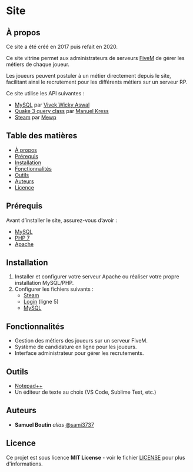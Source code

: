 # Site

## À propos

Ce site a été créé en 2017 puis refait en 2020.

Ce site vitrine permet aux administrateurs de serveurs [FiveM](https://fivem.net/) de gérer les métiers de chaque joueur.

Les joueurs peuvent postuler à un métier directement depuis le site, facilitant ainsi le recrutement pour les différents métiers sur un serveur RP.

Ce site utilise les API suivantes :

- [MySQL](https://github.com/indieteq/PHP-MySQL-PDO-Database-Class) par [Vivek Wicky Aswal](https://twitter.com/#!/VivekWickyAswal)
- [Quake 3 query class](https://github.com/ghermans/Fivereborn-Webmanager/blob/master/rcon/q3query.class.php) par [Manuel Kress](mailto:manuel.strider@web.de)
- [Steam](https://github.com/iignatov/LightOpenID) par [Mewp](mailto:mewp151@gmail.com)

## Table des matières

- [À propos](#à-propos)
- [Prérequis](#prérequis)
- [Installation](#installation)
- [Fonctionnalités](#fonctionnalites)
- [Outils](#outils)
- [Auteurs](#auteurs)
- [Licence](#licence)

## Prérequis

Avant d’installer le site, assurez-vous d’avoir :

- [MySQL](https://www.mysql.com/)
- [PHP 7](https://www.php.net/releases/index.php)
- [Apache](https://httpd.apache.org/)

## Installation

1. Installer et configurer votre serveur Apache ou réaliser votre propre installation MySQL/PHP.
2. Configurer les fichiers suivants :
   - [Steam](./api/steam/apikey.php)
   - [Login](./api/login.php) (ligne 5)
   - [MySQL](./api/mysql/settings.ini.php)

## Fonctionnalités

- Gestion des métiers des joueurs sur un serveur FiveM.
- Système de candidature en ligne pour les joueurs.
- Interface administrateur pour gérer les recrutements.

## Outils

- [Notepad++](https://notepad-plus-plus.org/)
- Un éditeur de texte au choix (VS Code, Sublime Text, etc.)

## Auteurs

- **Samuel Boutin** _alias_ [@sami3737](https://github.com/sami3737)

## Licence

Ce projet est sous licence **MIT License** - voir le fichier [LICENSE](LICENSE.md) pour plus d'informations.
